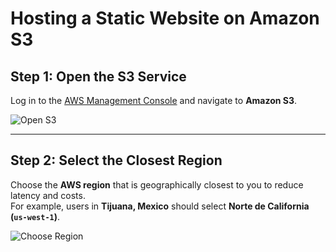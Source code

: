 # Hosting a Static Website on Amazon S3

## Step 1: Open the S3 Service
Log in to the [AWS Management Console](https://console.aws.amazon.com/) and navigate to **Amazon S3**.

![Open S3](https://github.com/user-attachments/assets/b7ec369c-d243-4e54-ba19-92b1663b3905)

---

## Step 2: Select the Closest Region
Choose the **AWS region** that is geographically closest to you to reduce latency and costs.  
For example, users in **Tijuana, Mexico** should select **Norte de California (`us-west-1`)**.

![Choose Region](https://github.com/user-attachments/assets/3c890715-bc05-4c4b-a2f3-db19ed178ff0)
